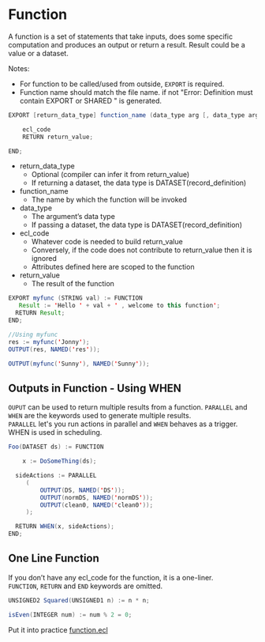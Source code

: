 # Function

A function is a set of statements that take inputs, does some specific computation and produces an output or return a result. Result could be a value or a dataset.

Notes:

- For function to be called/used from outside, `EXPORT` is required.
- Function name should match the file name. if not "Error: Definition must contain EXPORT or SHARED " is generated.

```java
EXPORT [return_data_type] function_name (data_type arg [, data_type arg]+) := FUNCTION

    ecl_code
    RETURN return_value;

END;
```

- return_data_type
  - Optional (compiler can infer it from return_value)
  - If returning a dataset, the data type is DATASET(record_definition)
- function_name
  - The name by which the function will be invoked
- data_type
  - The argument’s data type
  - If passing a dataset, the data type is DATASET(record_definition)
- ecl_code
  - Whatever code is needed to build return_value
  - Conversely, if the code does not contribute to return_value then it is ignored
  - Attributes defined here are scoped to the function
- return_value
  - The result of the function

```java
EXPORT myfunc (STRING val) := FUNCTION
   Result := 'Hello ' + val + ' , welcome to this function';
  RETURN Result;
END;

//Using myfunc
res := myfunc('Jonny');
OUTPUT(res, NAMED('res'));

OUTPUT(myfunc('Sunny'), NAMED('Sunny'));
```

## Outputs in Function - Using WHEN

`OUPUT` can be used to return multiple results from a function. `PARALLEL` and `WHEN` are the keywords used to generate multiple results.\
`PARALLEL` let's you run actions in parallel and `WHEN` behaves as a trigger. WHEN is used in scheduling.

```java
Foo(DATASET ds) := FUNCTION

    x := DoSomeThing(ds);

  sideActions := PARALLEL
     (
         OUTPUT(DS, NAMED('DS'));
         OUTPUT(normDS, NAMED('normDS'));
         OUTPUT(clean0, NAMED('clean0'));
     );

  RETURN WHEN(x, sideActions);
END;
```

## One Line Function

If you don’t have any ecl_code for the function, it is a one-liner. \
`FUNCTION`, `RETURN` and `END` keywords are omitted.

```java
UNSIGNED2 Squared(UNSIGNED1 n) := n * n;

isEven(INTEGER num) := num % 2 = 0;
```

Put it into practice [function.ecl](https://ide.hpccsystems.com/workspaces/share/291d17d9-e5cb-4fac-83c2-ac5997c28a31)
